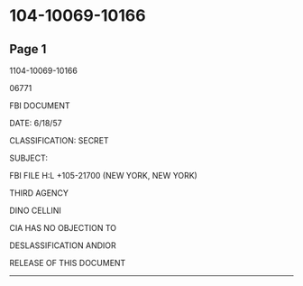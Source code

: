 # 104-10069-10166

## Page 1

1104-10069-10166

06771

FBI DOCUMENT

DATE: 6/18/57

CLASSIFICATION: SECRET

SUBJECT:

FBI FILE H:L +105-21700 (NEW YORK, NEW YORK)

THIRD AGENCY

DINO CELLINI

CIA HAS NO OBJECTION TO

DESLASSIFICATION ANDIOR

RELEASE OF THIS DOCUMENT

---

